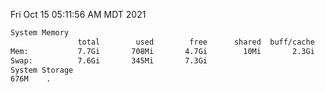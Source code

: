 Fri Oct 15 05:11:56 AM MDT 2021
```bash
System Memory
               total        used        free      shared  buff/cache   available
Mem:           7.7Gi       708Mi       4.7Gi        10Mi       2.3Gi       6.6Gi
Swap:          7.6Gi       345Mi       7.3Gi
System Storage
676M	.
```
```bash
